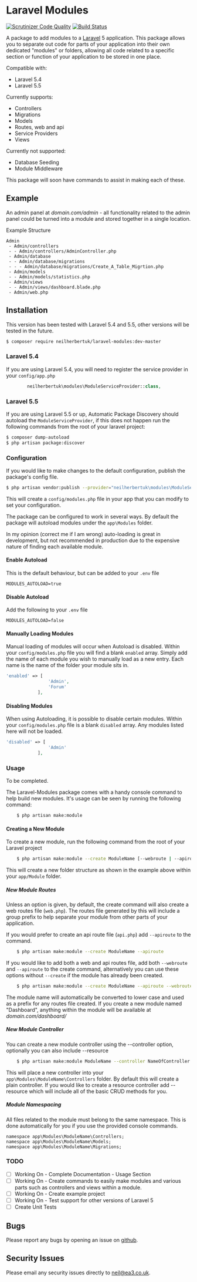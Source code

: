Laravel Modules
===============

[![Scrutinizer Code Quality](https://scrutinizer-ci.com/g/neilherbertuk/modules/badges/quality-score.png?b=master)](https://scrutinizer-ci.com/g/neilherbertuk/modules/?branch=master) [![Build Status](https://scrutinizer-ci.com/g/neilherbertuk/modules/badges/build.png?b=master)](https://scrutinizer-ci.com/g/neilherbertuk/modules/build-status/master)

A package to add modules to a [Laravel](https://laravel.com/) 5 application. This package allows you to separate out code for parts of your application into their own dedicated "modules" or folders, allowing all code related to a specific section or function of your application to be stored in one place.

Compatible with:
 - Laravel 5.4
 - Laravel 5.5
 
Currently supports:
 - Controllers
 - Migrations
 - Models
 - Routes, web and api
 - Service Providers
 - Views

Currently not supported:
 - Database Seeding
 - Module Middleware

This package will soon have commands to assist in making each of these.
 
## Example
An admin panel at *domain.com/admin* - all functionality related to the admin panel could be turned into a module and stored together in a single location.

Example Structure

    Admin
     - Admin/controllers
     - - Admin/controllers/AdminController.php
     - Admin/database
     - - Admin/database/migrations
     - - - Admin/database/migrations/Create_A_Table_Migrtion.php
     - Admin/models
     - - Admin/models/statistics.php
     - Admin/views
     - - Admin/views/dashboard.blade.php
     - Admin/web.php

## Installation

This version has been tested with Laravel 5.4 and 5.5, other versions will be tested in the future.

```bash
$ composer require neilherbertuk/laravel-modules:dev-master
```

### Laravel 5.4
If you are using Laravel 5.4, you will need to register the service provider in your `config/app.php`

```php
        neilherbertuk\modules\ModuleServiceProvider::class,
```

### Laravel 5.5
If you are using Laravel 5.5 or up, Automatic Package Discovery should autoload the `ModuleServiceProvider`, if this does not happen run the following commands from the root of your laravel project:

```bash
$ composer dump-autoload
$ php artisan package:discover
```

### Configuration

If you would like to make changes to the default configuration, publish the package's config file.

```bash
$ php artisan vendor:publish --provider="neilherbertuk\modules\ModuleServiceProvider" --tag=config
```

This will create a `config/modules.php` file in your app that you can modify to set your configuration.

The package can be configured to work in several ways. By default the package will autoload modules under the `app\Modules` folder.

In my opinion (correct me if I am wrong) auto-loading is great in development, but not recommended in production due to the expensive nature of finding each available module.

#### Enable Autoload

This is the default behaviour, but can be added to your `.env` file

```dotenv
MODULES_AUTOLOAD=true
```
#### Disable Autoload

Add the following to your `.env` file

```dotenv
MODULES_AUTOLOAD=false
```

#### Manually Loading Modules

Manual loading of modules will occur when Autoload is disabled. 
Within your `config/modules.php` file you will find a blank `enabled` array. Simply add the name of each module you wish to manually load as a new entry. Each name is the name of the folder your module sits in.

```php
'enabled' => [
                'Admin',
                'Forum'
            ],
```

#### Disabling Modules

When using Autoloading, it is possible to disable certain modules. Within your `config/modules.php` file is a blank `disabled` array. Any modules listed here will not be loaded.

```php
'disabled' => [
                'Admin'
            ],
```

### Usage

To be completed.

The Laravel-Modules package comes with a handy console command to help build new modules.
It's usage can be seen by running the following command:

```bash
    $ php artisan make:module
```

#### Creating a New Module

To create a new module, run the following command from the root of your Laravel project

```bash
    $ php artisan make:module --create ModuleName [--webroute | --apiroute]
```

This will create a new folder structure as shown in the example above within your `app/Module` folder.

##### New Module Routes #####
Unless an option is given, by default, the create command will also create a web routes file (`web.php`).
The routes file generated by this will include a group prefix to help separate your module from other parts of your application.   

If you would prefer to create an api route file (`api.php`) add `--apiroute` to the command.

```bash
    $ php artisan make:module --create ModuleName --apiroute
```

If you would like to add both a web and api routes file, add both `--webroute` and `--apiroute` to the create command,
 alternatively you can use these options without `--create` if the module has already been created.

```bash
    $ php artisan make:module --create ModuleName --apiroute --webroute
```  

The module name will automatically be converted to lower case and used as a prefix for any routes file created.
If you create a new module named "Dashboard", anything within the module will be available at *domain.com/dashboard/*

##### New Module Controller #####
You can create a new module controller using the --controller option, optionally you can also include --resource

```bash
    $ php artisan make:module ModuleName --controller NameOfController [--resource]
```

This will place a new controller into your ```app\Modules\ModuleName\Controllers``` folder. By default this will create a plain controller.
If you would like to create a resource controller add --resource which will include all of the basic CRUD methods for you.

#####  Module Namespacing #####
All files related to the module must belong to the same namespace. This is done automatically for you if you use the provided console commands.

```
namespace app\Modules\ModuleName\Controllers;
namespace app\Modules\ModuleName\Models;
namespace app\Modules\ModuleName\Migrations;
```

### TODO
 - [ ] Working On - Complete Documentation - Usage Section
 - [ ] Working On - Create commands to easily make modules and various parts such as controllers and views within a module.
 - [ ] Working On - Create example project
 - [ ] Working On - Test support for other versions of Laravel 5
 - [ ] Create Unit Tests

## Bugs
Please report any bugs by opening an issue on [github](https://github.com/neilherbertuk/modules/issues).

## Security Issues
Please email any security issues directly to neil@ea3.co.uk.
